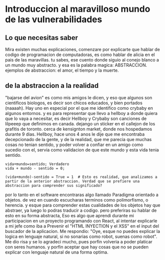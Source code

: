 # Introduccion al maravilloso mundo de las vulnerabilidades
## Lo que necesitas saber
Mira existen muchas explicaciones, comenzare por explicarte que hablar de codigo de programacion de computadoras, es como hablar de alicia en el pais de las maravillas. tu sabes, ese cuento donde siguio al conejo blanco a un mundo muy abstracto.
y esa es la palabra magica: ABSTRACCION. ejemplos de abstraccion: el amor, el tiempo y la muerte.

## de la abstraccion a la realidad
"bajarse del avion" es como mis amigos le dicen, y eso que algunos son cientificos biologos, es decir son chicos educados, y bien portados (naaaah). Hay uno en especial por el que me identifico como crybaby en algunos entornos. y es para representar que llevo a hellboy a donde quiera que lo vaya a necesitar, es decir Hellboy y Crybaby son canciones de lilpeeep que definimos en canada. dejango un sticker en el callejon de los grafitis de toronto. cerca de kensignton market, donde nos hospedamos durante 9 dias.
Hellboy, hace unos 4 anos le dije que me encontraba decepcionado de la gente, y de la realidad, que me parecia que muchas cosas no tenian sentido, y poder volver a confiar en un amigo como sucedio con el, servia como validacion de que este mundo y esta vida tenia sentido. 
```
vida+mundo=sentido; Verdadero
vida + mundo - sentido = 0;

(vida+mundo)-sentido = True = 1  # Esto es realidad, que analizamos a partir de la anterior abstraccion. Verdad que se prefiere una abstraccion para comprender sus significado?
```
por lo tanto en el software encontraras algo llamado Paradigma orientado a objetos. de vez en cuando escucharas terminos como polimorfismo, o herencia.
y esque para comprender estas cualidades de los objetos hay que abstraer, ya luego lo podras traducir a codigo. pero preferiras su hablar de esto en su forma abstracta, Eso es algo que aprendi durante mi participacion en un proyecto programando con React, al intentar explicarle a mi jefe como iba a Prevenir el "HTML INYECTION y el XSS" en el input del buscador de la aplicacion.
Me respondio: "Oye, esque no puedes explicar la logica en lenguaje natural, si no sonarias como robot, suenas como robot". Me dio risa y se lo agradeci mucho, pues porfin volveria a poder platicar con seres humanos. y porfin aceptar que hay cosas que no se pueden explicar con lenguaje natural de una forma optima.
